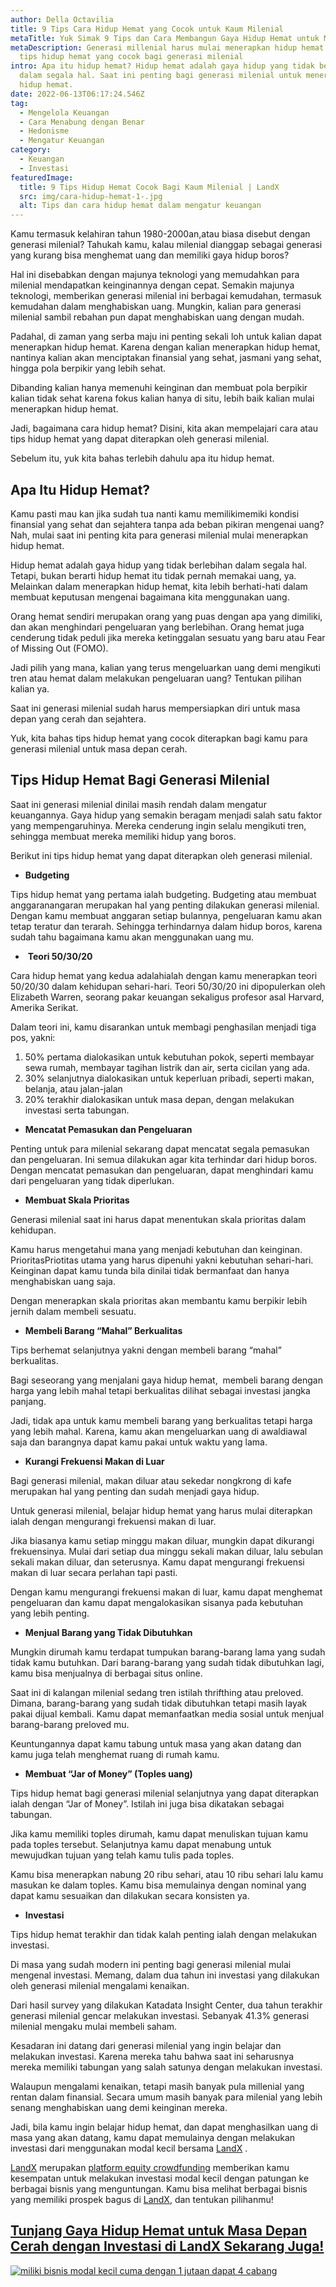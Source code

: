 ```yaml
---
author: Della Octavilia
title: 9 Tips Cara Hidup Hemat yang Cocok untuk Kaum Milenial
metaTitle: Yuk Simak 9 Tips dan Cara Membangun Gaya Hidup Hemat untuk Milenial
metaDescription: Generasi millenial harus mulai menerapkan hidup hemat. Berikut
  tips hidup hemat yang cocok bagi generasi milenial
intro: Apa itu hidup hemat? Hidup hemat adalah gaya hidup yang tidak berlebihan
  dalam segala hal. Saat ini penting bagi generasi milenial untuk menerapkan
  hidup hemat.
date: 2022-06-13T06:17:24.546Z
tag:
  - Mengelola Keuangan
  - Cara Menabung dengan Benar
  - Hedonisme
  - Mengatur Keuangan
category:
  - Keuangan
  - Investasi
featuredImage:
  title: 9 Tips Hidup Hemat Cocok Bagi Kaum Milenial | LandX
  src: img/cara-hidup-hemat-1-.jpg
  alt: Tips dan cara hidup hemat dalam mengatur keuangan
---
```

Kamu termasuk kelahiran tahun 1980-2000an,atau biasa disebut dengan generasi milenial? Tahukah kamu, kalau milenial dianggap sebagai generasi yang kurang bisa menghemat uang dan memiliki gaya hidup boros?

Hal ini disebabkan dengan majunya teknologi yang memudahkan para milenial mendapatkan keinginannya dengan cepat. Semakin majunya teknologi, memberikan generasi milenial ini berbagai kemudahan, termasuk kemudahan dalam menghabiskan uang. Mungkin, kalian para generasi milenial sambil rebahan pun dapat menghabiskan uang dengan mudah.

Padahal, di zaman yang serba maju ini penting sekali loh untuk kalian dapat menerapkan hidup hemat. Karena dengan kalian menerapkan hidup hemat, nantinya kalian akan menciptakan finansial yang sehat, jasmani yang sehat, hingga pola berpikir yang lebih sehat.

Dibanding kalian hanya memenuhi keinginan dan membuat pola berpikir kalian tidak sehat karena fokus kalian hanya di situ, lebih baik kalian mulai menerapkan hidup hemat.

Jadi, bagaimana cara hidup hemat? Disini, kita akan mempelajari cara atau tips hidup hemat yang dapat diterapkan oleh generasi milenial.

Sebelum itu, yuk kita bahas terlebih dahulu apa itu hidup hemat.

## Apa Itu Hidup Hemat?

Kamu pasti mau kan jika sudah tua nanti kamu memilikimemiki kondisi finansial yang sehat dan sejahtera tanpa ada beban pikiran mengenai uang? Nah, mulai saat ini penting kita para generasi milenial mulai menerapkan hidup hemat.

Hidup hemat adalah gaya hidup yang tidak berlebihan dalam segala hal. Tetapi, bukan berarti hidup hemat itu tidak pernah memakai uang, ya. Melainkan dalam menerapkan hidup hemat, kita lebih berhati-hati dalam membuat keputusan mengenai bagaimana kita menggunakan uang.

Orang hemat sendiri merupakan orang yang puas dengan apa yang dimiliki, dan akan menghindari pengeluaran yang berlebihan. Orang hemat juga cenderung tidak peduli jika mereka ketinggalan sesuatu yang baru atau Fear of Missing Out (FOMO).

Jadi pilih yang mana, kalian yang terus mengeluarkan uang demi mengikuti tren atau hemat dalam melakukan pengeluaran uang? Tentukan pilihan kalian ya.

Saat ini generasi milenial sudah harus mempersiapkan diri untuk masa depan yang cerah dan sejahtera. 

Yuk, kita bahas tips hidup hemat yang cocok diterapkan bagi kamu para generasi milenial untuk masa depan cerah.

## Tips Hidup Hemat Bagi Generasi Milenial

Saat ini generasi milenial dinilai masih rendah dalam mengatur keuangannya. Gaya hidup yang semakin beragam menjadi salah satu faktor yang mempengaruhinya. Mereka cenderung ingin selalu mengikuti tren, sehingga membuat mereka memiliki hidup yang boros.

Berikut ini tips hidup hemat yang dapat diterapkan oleh generasi milenial.

* **Budgeting** 

Tips hidup hemat yang pertama ialah budgeting. Budgeting atau membuat anggaranangaran merupakan hal yang penting dilakukan generasi milenial. Dengan kamu membuat anggaran setiap bulannya, pengeluaran kamu akan tetap teratur dan terarah. Sehingga terhindarnya dalam hidup boros, karena sudah tahu bagaimana kamu akan menggunakan uang mu.

*  **Teori 50/30/20**

Cara hidup hemat yang kedua adalahialah dengan kamu menerapkan teori 50/20/30 dalam kehidupan sehari-hari. Teori 50/30/20 ini dipopulerkan oleh Elizabeth Warren, seorang pakar keuangan sekaligus profesor asal Harvard, Amerika Serikat.

Dalam teori ini, kamu disarankan untuk membagi penghasilan menjadi tiga pos, yakni:

1. 50% pertama dialokasikan untuk kebutuhan pokok, seperti membayar sewa rumah, membayar tagihan listrik dan air, serta cicilan yang ada.
2. 30% selanjutnya dialokasikan untuk keperluan pribadi, seperti makan, belanja, atau jalan-jalan
3. 20% terakhir dialokasikan untuk masa depan, dengan melakukan investasi serta tabungan.

* **Mencatat Pemasukan dan Pengeluaran**

Penting untuk para milenial sekarang dapat mencatat segala pemasukan dan pengeluaran. Ini semua dilakukan agar kita terhindar dari hidup boros. Dengan mencatat pemasukan dan pengeluaran, dapat menghindari kamu dari pengeluaran yang tidak diperlukan.

* **Membuat Skala Prioritas**

Generasi milenial saat ini harus dapat menentukan skala prioritas dalam kehidupan. 

Kamu harus mengetahui mana yang menjadi kebutuhan dan keinginan. PrioritasPriotitas utama yang harus dipenuhi yakni kebutuhan sehari-hari. Keinginan dapat kamu tunda bila dinilai tidak bermanfaat dan hanya menghabiskan uang saja. 

Dengan menerapkan skala prioritas akan membantu kamu berpikir lebih jernih dalam membeli sesuatu.

* **Membeli Barang “Mahal” Berkualitas**

Tips berhemat selanjutnya yakni dengan membeli barang “mahal” berkualitas.

Bagi seseorang yang menjalani gaya hidup hemat,  membeli barang dengan harga yang lebih mahal tetapi berkualitas dilihat sebagai investasi jangka panjang.

Jadi, tidak apa untuk kamu membeli barang yang berkualitas tetapi harga yang lebih mahal. Karena, kamu akan mengeluarkan uang di awaldiawal saja dan barangnya dapat kamu pakai untuk waktu yang lama.

* **Kurangi Frekuensi Makan di Luar**

Bagi generasi milenial, makan diluar atau sekedar nongkrong di kafe merupakan hal yang penting dan sudah menjadi gaya hidup.

Untuk generasi milenial, belajar hidup hemat yang harus mulai diterapkan ialah dengan mengurangi frekuensi makan di luar.

Jika biasanya kamu setiap minggu makan diluar, mungkin dapat dikurangi frekuensinya. Mulai dari setiap dua minggu sekali makan diluar, lalu sebulan sekali makan diluar, dan seterusnya. Kamu dapat mengurangi frekuensi makan di luar secara perlahan tapi pasti.

Dengan kamu mengurangi frekuensi makan di luar, kamu dapat menghemat pengeluaran dan kamu dapat mengalokasikan sisanya pada kebutuhan yang lebih penting.

* **Menjual Barang yang Tidak Dibutuhkan** 

Mungkin dirumah kamu terdapat tumpukan barang-barang lama yang sudah tidak kamu butuhkan. Dari barang-barang yang sudah tidak dibutuhkan lagi, kamu bisa menjualnya di berbagai situs online. 

Saat ini di kalangan milenial sedang tren istilah thrifthing atau preloved. Dimana, barang-barang yang sudah tidak dibutuhkan tetapi masih layak pakai dijual kembali. Kamu dapat memanfaatkan media sosial untuk menjual barang-barang preloved mu.

Keuntungannya dapat kamu tabung untuk masa yang akan datang dan kamu juga telah menghemat ruang di rumah kamu.

* **Membuat “Jar of Money” (Toples uang)**

Tips hidup hemat bagi generasi milenial selanjutnya yang dapat diterapkan ialah dengan “Jar of Money”. Istilah ini juga bisa dikatakan sebagai tabungan.

Jika kamu memiliki toples dirumah, kamu dapat menuliskan tujuan kamu pada toples tersebut. Selanjutnya kamu dapat menabung untuk mewujudkan tujuan yang telah kamu tulis pada toples.

Kamu bisa menerapkan nabung 20 ribu sehari, atau 10 ribu sehari lalu kamu masukan ke dalam toples. Kamu bisa memulainya dengan nominal yang dapat kamu sesuaikan dan dilakukan secara konsisten ya.

* **Investasi**

Tips hidup hemat terakhir dan tidak kalah penting ialah dengan melakukan investasi.

Di masa yang sudah modern ini penting bagi generasi milenial mulai mengenal investasi. Memang, dalam dua tahun ini investasi yang dilakukan oleh generasi milenial mengalami kenaikan.

Dari hasil survey yang dilakukan Katadata Insight Center, dua tahun terakhir generasi milenial gencar melakukan investasi. Sebanyak 41.3% generasi milenial mengaku mulai membeli saham. 

Kesadaran ini datang dari generasi milenial yang ingin belajar dan melakukan investasi. Karena mereka tahu bahwa saat ini seharusnya mereka memiliki tabungan yang salah satunya dengan melakukan investasi.

Walaupun mengalami kenaikan, tetapi masih banyak pula millenial yang rentan dalam finansial. Secara umum masih banyak para milenial yang lebih senang menghabiskan uang demi keinginan mereka.

Jadi, bila kamu ingin belajar hidup hemat, dan dapat menghasilkan uang di masa yang akan datang, kamu dapat memulainya dengan melakukan investasi dari menggunakan modal kecil bersama [LandX](https://landx.id/project/?utm_source=Blog&utm_medium=organic+keyword&utm_campaign=blog&utm_id=Blog) .

[LandX](https://landx.id/project/?utm_source=Blog&utm_medium=organic+keyword&utm_campaign=blog&utm_id=Blog) merupakan [platform equity crowdfunding](https://landx.id/project/?utm_source=Blog&utm_medium=organic+keyword&utm_campaign=blog&utm_id=Blog) memberikan kamu kesempatan untuk melakukan investasi modal kecil dengan patungan ke berbagai bisnis yang menguntungan. Kamu bisa melihat berbagai bisnis yang memiliki prospek bagus di [LandX](https://landx.id/project/?utm_source=Blog&utm_medium=organic+keyword&utm_campaign=blog&utm_id=Blog), dan tentukan pilihanmu!

## [Tunjang Gaya Hidup Hemat untuk Masa Depan Cerah dengan Investasi di LandX Sekarang Juga!](https://landx.id/project/?utm_source=Blog&utm_medium=organic+keyword&utm_campaign=blog&utm_id=Blog)

<!--StartFragment-->

[![miliki bisnis modal kecil cuma dengan 1 jutaan dapat 4 cabang ](https://accountgram-production.sfo2.cdn.digitaloceanspaces.com/landx_ghost/2021/11/jadi-owner-bisnis-hanya-1-jutaan-dengan-cuan-yang-sangat-menjanjikan.png)](https://landx.id/project/?utm_source=Blog&utm_medium=organic+keyword&utm_campaign=blog&utm_id=Blog)

<!--EndFragment-->